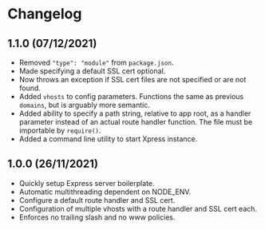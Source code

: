 # Changelog

## 1.1.0 (07/12/2021)

- Removed `"type": "module"` from `package.json`.
- Made specifying a default SSL cert optional.
- Now throws an exception if SSL cert files are not specified or are not found.
- Added `vhosts` to config parameters. Functions the same as previous `domains`, but is arguably more semantic.
- Added ability to specify a path string, relative to app root, as a handler parameter instead of an actual route
handler function. The file must be importable by `require()`.
- Added a command line utility to start Xpress instance.

## 1.0.0 (26/11/2021)

- Quickly setup Express server boilerplate.
- Automatic multithreading dependent on NODE_ENV.
- Configure a default route handler and SSL cert.
- Configuration of multiple vhosts with a route handler and SSL cert each.
- Enforces no trailing slash and no www policies.
